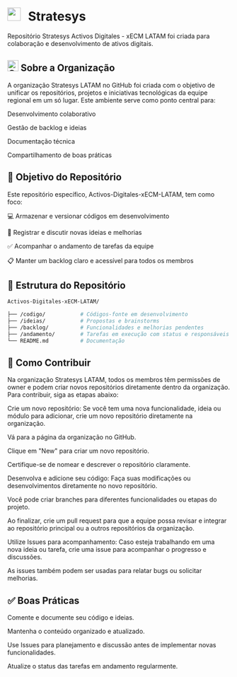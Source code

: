 # <img src ="https://media2.giphy.com/media/QssGEmpkyEOhBCb7e1/giphy.gif?cid=ecf05e47a0n3gi1bfqntqmob8g9aid1oyj2wr3ds3mg700bl&rid=giphy.gif" width="30" height="30" style="margin-right: 10px;"> Stratesys

Repositório Stratesys Activos Digitales - xECM LATAM foi criada para colaboração e desenvolvimento de ativos digitais.

## <img src="https://raw.githubusercontent.com/Tarikul-Islam-Anik/Animated-Fluent-Emojis/master/Emojis/Travel%20and%20places/Globe%20with%20Meridians.png" alt="Globe with Meridians" width="25" height="25" /> Sobre a Organização

A organização Stratesys LATAM no GitHub foi criada com o objetivo de unificar os repositórios, projetos e iniciativas tecnológicas da equipe regional em um só lugar. Este ambiente serve como ponto central para:

Desenvolvimento colaborativo

Gestão de backlog e ideias

Documentação técnica

Compartilhamento de boas práticas

## 📌 Objetivo do Repositório

Este repositório específico, Activos-Digitales-xECM-LATAM, tem como foco:

💻 Armazenar e versionar códigos em desenvolvimento

🧠 Registrar e discutir novas ideias e melhorias

✅ Acompanhar o andamento de tarefas da equipe

📋 Manter um backlog claro e acessível para todos os membros

## 📁 Estrutura do Repositório

```bash
Activos-Digitales-xECM-LATAM/

├── /codigo/           # Códigos-fonte em desenvolvimento
├── /ideias/           # Propostas e brainstorms
├── /backlog/          # Funcionalidades e melhorias pendentes
├── /andamento/        # Tarefas em execução com status e responsáveis
└── README.md          # Documentação 

```

## 🚀 Como Contribuir

Na organização Stratesys LATAM, todos os membros têm permissões de owner e podem criar novos repositórios diretamente dentro da organização. Para contribuir, siga as etapas abaixo:

Crie um novo repositório: Se você tem uma nova funcionalidade, ideia ou módulo para adicionar, crie um novo repositório diretamente na organização.

Vá para a página da organização no GitHub.

Clique em "New" para criar um novo repositório.

Certifique-se de nomear e descrever o repositório claramente.

Desenvolva e adicione seu código: Faça suas modificações ou desenvolvimentos diretamente no novo repositório.

Você pode criar branches para diferentes funcionalidades ou etapas do projeto.

Ao finalizar, crie um pull request para que a equipe possa revisar e integrar ao repositório principal ou a outros repositórios da organização.

Utilize Issues para acompanhamento: Caso esteja trabalhando em uma nova ideia ou tarefa, crie uma issue para acompanhar o progresso e discussões.

As issues também podem ser usadas para relatar bugs ou solicitar melhorias.

## ✅ Boas Práticas

Comente e documente seu código e ideias.

Mantenha o conteúdo organizado e atualizado.

Use Issues para planejamento e discussão antes de implementar novas funcionalidades.

Atualize o status das tarefas em andamento regularmente.
